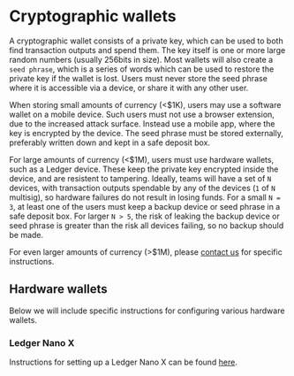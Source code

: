 # Cryptographic wallets

A cryptographic wallet consists of a private key, which can be used to both find transaction outputs and spend them.  The key itself is one or more large random numbers (usually 256bits in size).  Most wallets will also create a `seed phrase`, which is a series of words which can be used to restore the private key if the wallet is lost.  Users must never store the seed phrase where it is accessible via a device, or share it with any other user.

When storing small amounts of currency (<$1K), users may use a software wallet on a mobile device.  Such users must not use a browser extension, due to the increased attack surface.  Instead use a mobile app, where the key is encrypted by the device.  The seed phrase must be stored externally, preferably written down and kept in a safe deposit box.

For large amounts of currency (<$1M), users must use hardware wallets, such as a Ledger device.  These keep the private key encrypted inside the device, and are resistent to tampering.  Ideally, teams will have a set of `N` devices, with transaction outputs spendable by any of the devices (`1` of `N` multisig), so hardware failures do not result in losing funds.  For a small `N = 3`, at least one of the users must keep a backup device or seed phrase in a safe deposit box.  For larger `N > 5`, the risk of leaking the backup device or seed phrase is greater than the risk all devices failing, so no backup should be made.

For even larger amounts of currency (>$1M), please [contact us](./contacts.md) for specific instructions.

## Hardware wallets

Below we will include specific instructions for configuring various hardware wallets.

### Ledger Nano X

Instructions for setting up a Ledger Nano X can be found [here](https://support.ledger.com/article/360018784134-zd).
